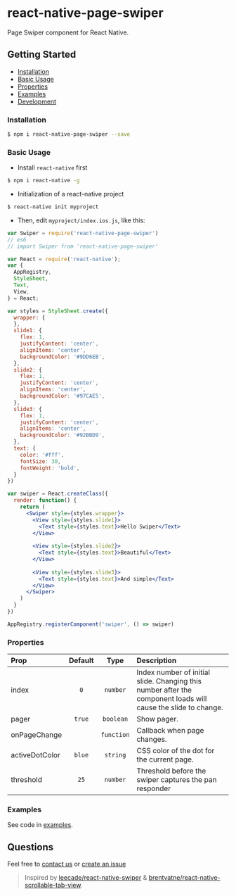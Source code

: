 # react-native-page-swiper

Page Swiper component for React Native.

## Getting Started

- [Installation](#installation)
- [Basic Usage](#basic-usage)
- [Properties](#properties)
- [Examples](#examples)
- [Development](#development)

### Installation

```bash
$ npm i react-native-page-swiper --save
```

### Basic Usage

- Install `react-native` first

```bash
$ npm i react-native -g
```

- Initialization of a react-native project

```bash
$ react-native init myproject
```

- Then, edit `myproject/index.ios.js`, like this:

```jsx
var Swiper = require('react-native-page-swiper')
// es6
// import Swiper from 'react-native-page-swiper'

var React = require('react-native');
var {
  AppRegistry,
  StyleSheet,
  Text,
  View,
} = React;

var styles = StyleSheet.create({
  wrapper: {
  },
  slide1: {
    flex: 1,
    justifyContent: 'center',
    alignItems: 'center',
    backgroundColor: '#9DD6EB',
  },
  slide2: {
    flex: 1,
    justifyContent: 'center',
    alignItems: 'center',
    backgroundColor: '#97CAE5',
  },
  slide3: {
    flex: 1,
    justifyContent: 'center',
    alignItems: 'center',
    backgroundColor: '#92BBD9',
  },
  text: {
    color: '#fff',
    fontSize: 30,
    fontWeight: 'bold',
  }
})

var swiper = React.createClass({
  render: function() {
    return (
      <Swiper style={styles.wrapper}>
        <View style={styles.slide1}>
          <Text style={styles.text}>Hello Swiper</Text>
        </View>
        
        <View style={styles.slide2}>
          <Text style={styles.text}>Beautiful</Text>
        </View>
        
        <View style={styles.slide3}>
          <Text style={styles.text}>And simple</Text>
        </View>
      </Swiper>
    )
  }
})

AppRegistry.registerComponent('swiper', () => swiper)
```

### Properties

| Prop  | Default  | Type | Description |
| :------------ |:---------------:| :---------------:| :-----|
| index | `0` | `number` | Index number of initial slide. Changing this number after the component loads will cause the slide to change. |
| pager | `true` | `boolean` | Show pager. |
| onPageChange |  | `function` | Callback when page changes. |
| activeDotColor | `blue` | `string` | CSS color of the dot for the current page. |
| threshold | `25` | `number` | Threshold before the swiper captures the pan responder |


### Examples

See code in [examples](https://github.com/fixt/react-native-page-swiper/tree/master/examples/swiper).

## Questions

Feel free to [contact us](mailto:code@fixt.co) or [create an issue](https://github.com/fixt/react-native-page-swiper/issues/new)

> Inspired by [leecade/react-native-swiper](https://github.com/leecade/react-native-swiper/) & [brentvatne/react-native-scrollable-tab-view](https://github.com/brentvatne/react-native-scrollable-tab-view).
